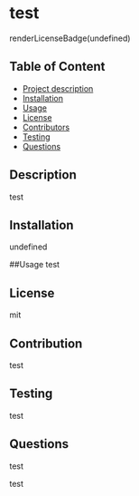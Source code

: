 # test

  renderLicenseBadge(undefined)

  ## Table of Content
  - [Project description](#Description)
  - [Installation](#Installation)
  - [Usage](#Usage)
  - [License](#License)
  - [Contributors](#Contributors)
  - [Testing](#Testing)
  - [Questions](#Questions)

  ## Description
  test

  ## Installation
  undefined

  ##Usage
  test

  ## License
  mit

  ## Contribution
  test

  ## Testing
  test

  ## Questions
  test

  test
